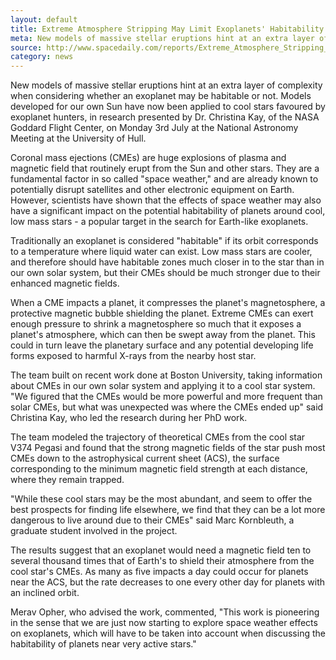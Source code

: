 ```yaml
---
layout: default
title: Extreme Atmosphere Stripping May Limit Exoplanets' Habitability
meta: New models of massive stellar eruptions hint at an extra layer of complexity when considering whether an exoplanet may be habitable or not.
source: http://www.spacedaily.com/reports/Extreme_Atmosphere_Stripping_May_Limit_Exoplanets_Habitability_999.html
category: news
---
```


New models of massive stellar eruptions hint at an extra layer of complexity when considering whether an exoplanet may be habitable or not. Models developed for our own Sun have now been applied to cool stars favoured by exoplanet hunters, in research presented by Dr. Christina Kay, of the NASA Goddard Flight Center, on Monday 3rd July at the National Astronomy Meeting at the University of Hull.

Coronal mass ejections (CMEs) are huge explosions of plasma and magnetic field that routinely erupt from the Sun and other stars. They are a fundamental factor in so called "space weather," and are already known to potentially disrupt satellites and other electronic equipment on Earth. However, scientists have shown that the effects of space weather may also have a significant impact on the potential habitability of planets around cool, low mass stars - a popular target in the search for Earth-like exoplanets.

Traditionally an exoplanet is considered "habitable" if its orbit corresponds to a temperature where liquid water can exist. Low mass stars are cooler, and therefore should have habitable zones much closer in to the star than in our own solar system, but their CMEs should be much stronger due to their enhanced magnetic fields.

When a CME impacts a planet, it compresses the planet's magnetosphere, a protective magnetic bubble shielding the planet. Extreme CMEs can exert enough pressure to shrink a magnetosphere so much that it exposes a planet's atmosphere, which can then be swept away from the planet. This could in turn leave the planetary surface and any potential developing life forms exposed to harmful X-rays from the nearby host star.

The team built on recent work done at Boston University, taking information about CMEs in our own solar system and applying it to a cool star system. "We figured that the CMEs would be more powerful and more frequent than solar CMEs, but what was unexpected was where the CMEs ended up" said Christina Kay, who led the research during her PhD work.

The team modeled the trajectory of theoretical CMEs from the cool star V374 Pegasi and found that the strong magnetic fields of the star push most CMEs down to the astrophysical current sheet (ACS), the surface corresponding to the minimum magnetic field strength at each distance, where they remain trapped.

"While these cool stars may be the most abundant, and seem to offer the best prospects for finding life elsewhere, we find that they can be a lot more dangerous to live around due to their CMEs" said Marc Kornbleuth, a graduate student involved in the project.

The results suggest that an exoplanet would need a magnetic field ten to several thousand times that of Earth's to shield their atmosphere from the cool star's CMEs. As many as five impacts a day could occur for planets near the ACS, but the rate decreases to one every other day for planets with an inclined orbit.

Merav Opher, who advised the work, commented, "This work is pioneering in the sense that we are just now starting to explore space weather effects on exoplanets, which will have to be taken into account when discussing the habitability of planets near very active stars."
